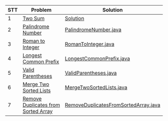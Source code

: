 | STT | Problem                                                                                                               | Solution                                                   |
|-----|-----------------------------------------------------------------------------------------------------------------------|------------------------------------------------------------|
| 1   | [Two Sum](https://leetcode.com/problems/two-sum/description/)                                                         | [Solution](src%2FTwoSum.java)                              |
| 2   | [Palindrome Number](https://leetcode.com/problems/palindrome-number/description/)                                     | [PalindromeNumber.java](src%2FPalindromeNumber.java)       |      
| 3   | [Roman to Integer](https://leetcode.com/problems/roman-to-integer/description/)                                       | [RomanToInteger.java](src%2FRomanToInteger.java)           |
| 4   | [Longest Common Prefix](https://leetcode.com/problems/longest-common-prefix/description/)                             | [LongestCommonPrefix.java](src%2FLongestCommonPrefix.java) |
| 5   | [Valid Parentheses](https://leetcode.com/problems/valid-parentheses/description/)                                     | [ValidParentheses.java](src%2FValidParentheses.java)       |
| 6   | [Merge Two Sorted Lists](https://leetcode.com/problems/merge-two-sorted-lists/description/)                           | [MergeTwoSortedLists.java](src%2FMergeTwoSortedLists.java) |
| 7   | [Remove Duplicates from Sorted Array](https://leetcode.com/problems/remove-duplicates-from-sorted-array/description/) | [RemoveDuplicatesFromSortedArray.java](src%2FRemoveDuplicatesFromSortedArray.java) |
